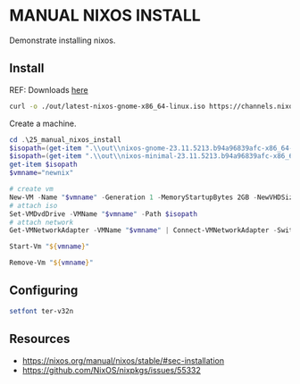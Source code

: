 # MANUAL NIXOS INSTALL

Demonstrate installing nixos.  

## Install

REF: Downloads [here](https://nixos.org/download#nixos-more)  

```sh
curl -o ./out/latest-nixos-gnome-x86_64-linux.iso https://channels.nixos.org/nixos-23.11/latest-nixos-gnome-x86_64-linux.iso
```

Create a machine.  

```powershell
cd .\25_manual_nixos_install
$isopath=(get-item ".\\out\\nixos-gnome-23.11.5213.b94a96839afc-x86_64-linux.iso").FullName
$isopath=(get-item ".\\out\\nixos-minimal-23.11.5213.b94a96839afc-x86_64-linux.iso").FullName
get-item $isopath 
$vmname="newnix"

# create vm
New-VM -Name "$vmname" -Generation 1 -MemoryStartupBytes 2GB -NewVHDSizeBytes 40GB -BootDevice CD -NewVHDPath (".\out\" + $vmname + ".vhdx")
# attach iso
Set-VMDvdDrive -VMName "$vmname" -Path $isopath 
# attach network
Get-VMNetworkAdapter -VMName "$vmname" | Connect-VMNetworkAdapter -SwitchName "Default Switch"

Start-Vm "${vmname}"

Remove-Vm "${vmname}"
```

## Configuring

```sh
setfont ter-v32n
```

## Resources

* https://nixos.org/manual/nixos/stable/#sec-installation
* https://github.com/NixOS/nixpkgs/issues/55332
